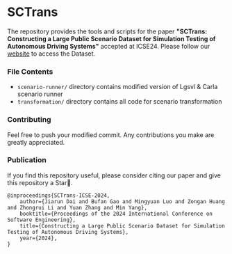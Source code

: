 # SCTrans
The repository provides the tools and scripts for the paper **"SCTrans: Constructing a Large Public Scenario Dataset for Simulation Testing of Autonomous Driving Systems"** accepted at ICSE24. Please follow our [website](https://seclab-fudan.github.io/SCTrans/) to access the Dataset.

### File Contents
- `scenario-runner/` directory contains modified version of Lgsvl & Carla scenario runner
- `transformation/` directory contains all code for scenario transformation

### Contributing
Feel free to push your modified commit. Any contributions you make are greatly appreciated.

### Publication
If you find this repository useful, please consider citing our paper and give this repository a Star🌟.
```
@inproceedings{SCTrans-ICSE-2024,
    author={Jiarun Dai and Bufan Gao and Mingyuan Luo and Zongan Huang and Zhongrui Li and Yuan Zhang and Min Yang},
    booktitle={Proceedings of the 2024 International Conference on Software Engineering},
    title={Constructing a Large Public Scenario Dataset for Simulation Testing of Autonomous Driving Systems},
    year={2024},
}
```



